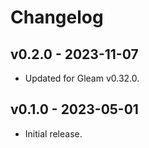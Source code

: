 # Changelog

## v0.2.0 - 2023-11-07

- Updated for Gleam v0.32.0.

## v0.1.0 - 2023-05-01

- Initial release.
